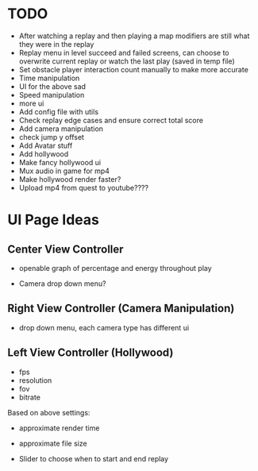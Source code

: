 # TODO
- After watching a replay and then playing a map modifiers are still what they were in the replay
- Replay menu in level succeed and failed screens, can choose to overwrite current replay or watch the last play (saved in temp file)
- Set obstacle player interaction count manually to make more accurate
- Time manipulation
- UI for the above sad
- Speed manipulation
- more ui
- Add config file with utils
- Check replay edge cases and ensure correct total score
- Add camera manipulation
- check jump y offset
- Add Avatar stuff
- Add hollywood
- Make fancy hollywood ui
- Mux audio in game for mp4
- Make hollywood render faster?
- Upload mp4 from quest to youtube????

# UI Page Ideas
## Center View Controller
- openable graph of percentage and energy throughout play

- Camera drop down menu?

## Right View Controller (Camera Manipulation)
- drop down menu, each camera type has different ui

## Left View Controller (Hollywood)
- fps
- resolution
- fov
- bitrate

Based on above settings:
- approximate render time
- approximate file size

- Slider to choose when to start and end replay
